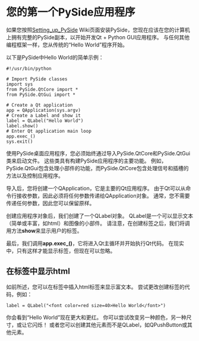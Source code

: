 # 您的第一个PySide应用程序

如果您按照[Setting_up_PySide](http://wiki.qt.io/Setting_up_PySide) Wiki页面安装PySide，您现在应该在您的计算机上拥有完整的PySide副本，以开始开发Qt + Python GUI应用程序。 与任何其他编程框架一样，您从传统的“Hello World”程序开始。

以下是PySide中Hello World的简单示例：

```
#!/usr/bin/python

# Import PySide classes
import sys
from PySide.QtCore import *
from PySide.QtGui import *

# Create a Qt application
app = QApplication(sys.argv)
# Create a Label and show it
label = QLabel("Hello World")
label.show()
# Enter Qt application main loop
app.exec_()
sys.exit()
```

使用PySide桌面应用程序，您必须始终通过导入PySide.QtCore和PySide.QtGui类来启动文件。 这些类具有构建PySide应用程序的主要功能。 例如，PySide.QtGui包含处理小部件的功能，而PySide.QtCore包含处理信号和插槽的方法以及控制应用程序。

导入后，您将创建一个QApplication，它是主要的Qt应用程序。 由于Qt可以从命令行接收参数，因此必须将任何参数传递给QApplication对象。 通常，您不需要传递任何参数，因此您可以保留原样。

创建应用程序对象后，我们创建了一个QLabel对象。 QLabel是一个可以显示文本（简单或丰富，如html）和图像的小部件。 请注意，在创建标签之后，我们将调用方法**show**来显示用户的标签。

最后，我们调用**app.exec_()**，它将进入Qt主循环并开始执行Qt代码。 在现实中，只有这样才能显示标签，但现在可以忽略。

## 在标签中显示html

如前所述，您可以在标签中插入html标签来显示富文本。 尝试更改创建标签的代码，例如：

```
label = QLabel("<font color=red size=40>Hello World</font>")

```

你会看到“Hello World”现在更大和更红。 你可以尝试改变另一种颜色，另一种尺寸，或让它闪烁！ 或者您可以创建其他元素而不是QLabel，如QPushButton或其他元素。